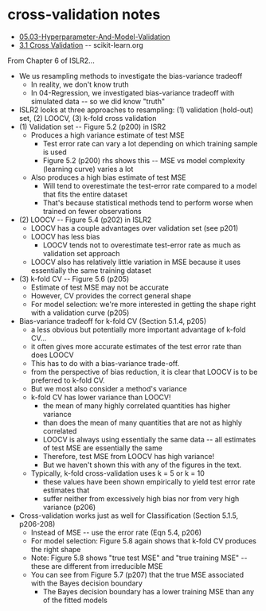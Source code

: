 # cross-validation notes

* [05.03-Hyperparameter-And-Model-Validation](https://github.com/jakevdp/PythonDataScienceHandbook/blob/master/notebooks/05.03-Hyperparameters-and-Model-Validation.ipynb)
* [3.1 Cross Validation](https://scikit-learn.org/stable/modules/cross_validation.html) -- scikit-learn.org

From Chapter 6 of ISLR2...

* We us resampling methods to investigate the bias-variance tradeoff
  * In reality, we don't know truth
  * In 04-Regression, we investigated bias-variance tradeoff with simulated data -- so we did know "truth"
* ISLR2 looks at three approaches to resampling: (1) validation (hold-out) set, (2) LOOCV, (3) k-fold cross validation
* (1) Validation set -- Figure 5.2 (p200) in ISR2
  * Produces a high variance estimate of test MSE
    * Test error rate can vary a lot depending on which training sample is used
    * Figure 5.2 (p200) rhs shows this -- MSE vs model complexity (learning curve) varies a lot
  * Also produces a high bias estimate of test MSE
    * Will tend to overestimate the test-error rate compared to a model that fits the entire dataset
    * That's because statistical methods tend to perform worse when trained on fewer observations
* (2) LOOCV -- Figure 5.4 (p202) in ISLR2
  * LOOCV has a couple advantages over validation set (see p201)
  * LOOCV has less bias
    * LOOCV tends not to overestimate test-error rate as much as validation set approach
  * LOOCV also has relatively little variation in MSE because it uses essentially the same training dataset
* (3) k-fold CV -- Figure 5.6 (p205)
  * Estimate of test MSE may not be accurate
  * However, CV provides the correct general shape
  * For model selection: we're more interested in getting the shape right with a validation curve (p205)
* Bias-variance tradeoff for k-fold CV (Section 5.1.4, p205)
  * a less obvious but potentially more important advantage of k-fold CV...
  * it often gives more accurate estimates of the test error rate than does LOOCV
  * This has to do with a bias-variance trade-off.
  * from the perspective of bias reduction, it is clear that LOOCV is to be preferred to k-fold CV.
  * But we most also consider a method's variance
  * k-fold CV has lower variance than LOOCV!
    * the mean of many highly correlated quantities has higher variance 
    * than does the mean of many quantities that are not as highly correlated
    * LOOCV is always using essentially the same data -- all estimates of test MSE are essentially the same
    * Therefore, test MSE from LOOCV has high variance!
    * But we haven't shown this with any of the figures in the text.
  * Typically, k-fold cross-validation uses k = 5 or k = 10
    * these values have been shown empirically to yield test error rate estimates that
    * suffer neither from excessively high bias nor from very high variance (p206)
* Cross-validation works just as well for Classification (Section 5.1.5, p206-208)
  * Instead of MSE -- use the error rate (Eqn 5.4, p206)
  * For model selection: Figure 5.8 again shows that k-fold CV produces the right shape
  * Note: Figure 5.8 shows "true test MSE" and "true training MSE" -- these are different from irreducible MSE
  * You can see from Figure 5.7 (p207) that the true MSE associated with the Bayes decision boundary
    * The Bayes decision boundary has a lower training MSE than any of the fitted models
